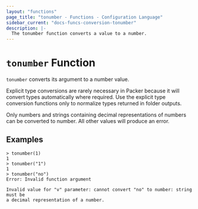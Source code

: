 ```yaml
---
layout: "functions"
page_title: "tonumber - Functions - Configuration Language"
sidebar_current: "docs-funcs-conversion-tonumber"
description: |-
  The tonumber function converts a value to a number.
---
```


# `tonumber` Function


`tonumber` converts its argument to a number value.

Explicit type conversions are rarely necessary in Packer because it will
convert types automatically where required. Use the explicit type conversion
functions only to normalize types returned in folder outputs.

Only numbers and strings containing decimal representations of numbers can be
converted to number. All other values will produce an error.

## Examples

```
> tonumber(1)
1
> tonumber("1")
1
> tonumber("no")
Error: Invalid function argument

Invalid value for "v" parameter: cannot convert "no" to number: string must be
a decimal representation of a number.
```
